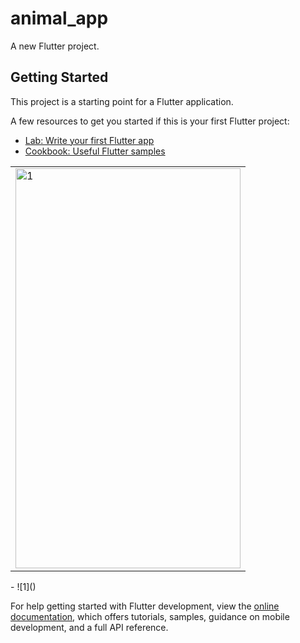 # animal_app

A new Flutter project.

## Getting Started

This project is a starting point for a Flutter application.

A few resources to get you started if this is your first Flutter project:

- [Lab: Write your first Flutter app](https://docs.flutter.dev/get-started/codelab)
- [Cookbook: Useful Flutter samples](https://docs.flutter.dev/cookbook)
<table>
  <tr>
    <td> <img src="lib/gif/animal.gif"  alt="1" width = 360px height = 640px ></td>
  </tr>
</table>
- ![1]()

For help getting started with Flutter development, view the
[online documentation](https://docs.flutter.dev/), which offers tutorials,
samples, guidance on mobile development, and a full API reference.
